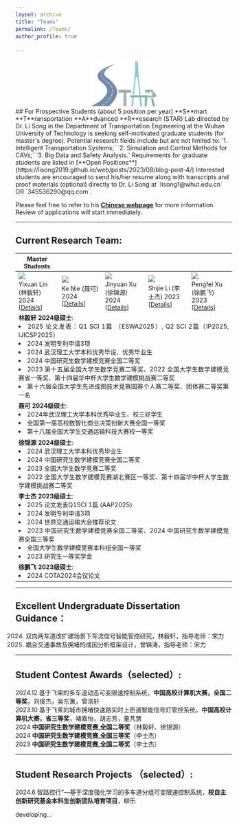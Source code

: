 ```yaml
---
layout: archive
title: "Teams"
permalink: /Teams/
author_profile: true

---
```

<div style="text-align: center">
    <img src="../images/STAR_LOGO.png"  alt="STAR Lab" width="30%" height="auto"/>
</div>
## For Prospective Students (about 5 position per year)
**S**mart **T**ransportation **A**dvanced **R**esearch (STAR) Lab directed by Dr. Li Song in the Department of Transportation Engineering at the Wuhan University of Technology is seeking self-motivated graduate students (for master's degree). Potential research fields include but are not limited to: `1. Intelligent Transportation Systems;` `2. Simulation and Control Methods for CAVs;` `3. Big Data and Safety Analysis.`
Requirements for graduate students are listed in [**Open Positions**](https://lisong2019.github.io/web/posts/2023/08/blog-post-4/)
Interested students are encouraged to send his/her resume along with transcripts and proof materials (optional) directly to Dr. Li Song at `lisong1@whut.edu.cn` OR `345536290@qq.com`. 

Please feel free to refer to his [**Chinese webpage**](https://stle.whut.edu.cn/xygk/szdw/jgml/202210/t20221006_887992.shtml) for more information. Review of applications will start immediately. 

---
## Current Research Team:

<table style="width:100%">
    <thead>
	<tr>
		<th width="20%">Master Students</th>
		<th width="20%"></th>
		<th width="20%"></th>
		<th width="20%"></th>
		<th width="20%"></th>
	</tr>
    </thead>
	<tbody>
		<tr id="master1" class="entry">
			<td>
				<div class="polaroid">
				<img src="../images/stud/linyixuan2024.jpg" width="600" class="research_img">
				<div class="container">Yixuan Lin (林毅轩) 2024 [<a href="javascript:toggleInfo('master1','details1')">Details</a>]</div>
				<!--<div class="container"><p class="infolinks"> 
					[<a href="javascript:toggleInfo('master1','details1')">Details</a>]
				</p></div>-->
				</div>
			</td>
			<td>
				<div class="polaroid">
				<img src="../images/stud/nieke2024.jpg" width="600" class="research_img">
				<div class="container">Ke Nie (聂可) 2024 [<a href="javascript:toggleInfo('master1','details2')">Details</a>]</div>
				</div>
			</td>
			<td>
				<div class="polaroid">
				<img src="../images/stud/jinyuanxu2024.jpg" width="600" class="research_img">
				<div class="container">Jinyuan Xu (徐锦源) 2024 [<a href="javascript:toggleInfo('master1','details3')">Details</a>]</div>
				</div>
			</td>
			<td>
				<div class="polaroid">
				<img src="../images/stud/shijie_li.jpg" width="600" class="research_img">
				<div class="container">Shijie Li (李士杰) 2023 [<a href="javascript:toggleInfo('master1','details4')">Details</a>]</div>
				</div>
			</td>
			<td>
				<div class="polaroid">
				<img src="../images/stud/pengfei_xu.jpg" width="600" class="research_img">
				<div class="container">Pengfei Xu (徐鹏飞) 2023 [<a href="javascript:toggleInfo('master1','details5')">Details</a>]</div>
				</div>	
			</td>
      		</tr>
		<tr id="c1_master1" class="details1 noshow">
			<td colspan="5"><div align="justify"> <b>林毅轩 2024级硕士</b>: 		
			<li>2025 论文发表：Q1 SCI 1篇 （ESWA2025）, Q2 SCI 2篇（IP2025, IJICSP2025）</li>
			<li>2024 发明专利申请3项</li>
			<li>2024 武汉理工大学本科优秀毕设、优秀毕业生</li>
	  		<li>2024 中国研究生数学建模竞赛全国二等奖</li>
			<li>2023 第十五届全国大学生数学竞赛二等奖、2022 全国大学生数学建模竞赛省一等奖、第十四届华中杯大学生数学建模挑战赛二等奖</li>
			<li>第十六届全国大学生先进成图技术竞赛国赛个人赛二等奖、团体赛二等奖第一名</li>   
			</div></td>
		</tr>
		<tr id="c2_master1" class="details2 noshow">
			<td colspan="5"><div align="justify"> <b>聂可 2024级硕士</b>:
			<li>2024年武汉理工大学本科优秀毕业生、校三好学生</li>
			<li>全国第一届高校数智化商业决策创新大赛全国一等奖</li>
			<li>第十八届全国大学生交通运输科技大赛校一等奖</li></div></td>
		</tr>
		<tr id="c3_master1" class="details3 noshow">
			<td colspan="5"><div align="justify"> <b>徐锦源 2024级硕士</b>:
			<li>2024 武汉理工大学本科优秀毕业生</li>
			<li>2024 中国研究生数学建模竞赛全国二等奖</li>
			<li>2023 全国大学生数学竞赛二等奖</li>
			<li>2022 全国大学生数学建模竞赛湖北赛区一等奖、第十四届华中杯大学生数学建模挑战赛二等奖</li>
			</div></td>
		</tr>
		<tr id="c4_master1" class="details4 noshow">
			<td colspan="5"><div align="justify"> <b>李士杰 2023级硕士</b>:
			<li>2025 论文发表Q1SCI 1篇 (AAP2025)</li>
			<li>2024 发明专利申请3项</li>
			<li>2024 世界交通运输大会推荐论文</li>
			<li>2023 中国研究生数学建模竞赛全国二等奖、2024 中国研究生数学建模竞赛全国三等奖</li>
			<li>全国大学生数学建模竞赛本科组全国一等奖</li>
			<li>2023 研究生一等奖学金</li></div></td>
		</tr>
		<tr id="c5_master1" class="details5 noshow">
			<td colspan="5"><div align="justify"> <b>徐鹏飞 2023级硕士</b>:
			<li>2024 COTA2024会议论文</li></div></td>
		</tr>
		<!-- Item Finished*********************************** -->
		<!--
		<tr id="master2" class="entry">
			<td>
				<div class="polaroid">
				<img src="../images/stud/linyixuan2024.jpg" width="600" class="research_img">
				<div class="container">Yixuan Lin (林毅轩) 2024 [<a href="javascript:toggleInfo('master2','details1')">Details</a>]</div>
				</div>
			</td>
			<td>
				<div class="polaroid">
				<img src="../images/stud/nieke2024.jpg" width="600" class="research_img">
				<div class="container">Ke Nie (聂可) 2024</div>
				<div class="container">
					<p class="infolinks"> [<a href="javascript:toggleInfo('master2','details2')">Details</a>]
				</p></div>
				</div>
			</td>
			<td>
				<div class="polaroid">
				<img src="../images/stud/jinyuanxu2024.jpg" width="600" class="research_img">
				<div class="container">Jinyuan Xu (徐锦源) 2024 [<a href="javascript:toggleInfo('master2','details3')">Details</a>]</div>
				</div>
			</td>
			<td>
				<div class="polaroid">
				<img src="../images/stud/shijie_li.jpg" width="600" class="research_img">
				<div class="container">Shijie Li (李士杰) 2023 </div>
				<div class="container">
					<p class="infolinks"> [<a href="javascript:toggleInfo('master2','details4')">Details</a>]
				</p></div>
				</div>
			</td>
			<td>
				<div class="polaroid">
				<img src="../images/stud/pengfei_xu.jpg" width="600" class="research_img">
				<div class="container">Pengfei Xu (徐鹏飞) 2023 [<a href="javascript:toggleInfo('master2','details5')">Details</a>]</div>
				</div>
			</td>
      		</tr>
		<tr id="c1_master2" class="details1 noshow">
			<td colspan="5"><div align="justify"> <b>林毅轩</b>: 		
			<li>2024 武汉理工大学本科优秀毕设、优秀毕业生</li>
			<li>2024 发明专利申请2项</li>
	  		<li>2024 中国研究生数学建模竞赛全国二等奖</li>
			<li>2023 第十五届全国大学生数学竞赛二等奖</li>
			<li>2022 全国大学生数学建模竞赛省一等奖</li>
			<li>第十六届全国大学生先进成图技术竞赛国赛个人赛二等奖、团体赛二等奖第一名</li>
			<li>第十四届华中杯大学生数学建模挑战赛二等奖</li></div></td>
		</tr>
		<tr id="c2_master2" class="details2 noshow">
			<td colspan="5"><div align="justify"> <b>聂可</b>:
			<li>2024年武汉理工大学本科优秀毕业生、校三好学生</li>
			<li>全国第一届高校数智化商业决策创新大赛全国一等奖</li>
			<li>第十八届全国大学生交通运输科技大赛校一等奖</li></div></td>
		</tr>
		<tr id="c3_master2" class="details3 noshow">
			<td colspan="5"><div align="justify"> <b>徐锦源</b>:
			<li>2024 武汉理工大学本科优秀毕业生</li>
			<li>2024 中国研究生数学建模竞赛全国二等奖</li>
			<li>2023 全国大学生数学竞赛二等奖</li>
			<li>2022 全国大学生数学建模竞赛湖北赛区一等奖</li>
			<li>第十四届华中杯大学生数学建模挑战赛二等奖</li></div></td>
		</tr>
		<tr id="c4_master2" class="details4 noshow">
			<td colspan="5"><div align="justify"> <b>李士杰</b>:
			<li>2024 中国研究生数学建模竞赛全国三等奖</li>
			<li>2023 中国研究生数学建模竞赛全国二等奖</li>
			<li>全国大学生数学建模竞赛本科组全国一等奖</li>
			<li>2023-2024 发明专利申请2项</li>
			<li>2024 世界交通运输大会推荐论文</li>
			<li>2023 研究生一等奖学金</li></div></td>
		</tr>
		<tr id="c5_master2" class="details5 noshow">
			<td colspan="5"><div align="justify"> <b>徐鹏飞</b>:
			<li>2024 COTA2024会议论文</li></div></td>
		</tr> 
		<!-- Item Finished*********************************** -->  
	</tbody>
</table>

---					
## Excellent Undergraduate Dissertation Guidance：
2024. 双向两车道改扩建场景下车流信号智能管控研究，林毅轩，指导老师：宋力
2023. 耦合交通事故及拥堵的成因分析框架设计，曾锦涛，指导老师：宋力

---
## Student Contest Awards（selected）:
2024.12 基于飞桨的多车道动态可变限速控制系统，**中国高校计算机大赛，全国二等奖**，刘俊杰，吴东篱，曾浩轩<br>
2023.10 基于飞桨的城市拥堵快速路实时上匝道智能信号灯管控系统，**中国高校计算机大赛，省三等奖**，褚嘉怡，胡志芳，董芃慧<br>
2024 **中国研究生数学建模竞赛,全国二等奖**（林毅轩、徐锦源）<br>
2024 **中国研究生数学建模竞赛,全国三等奖**（李士杰）<br>
2023 **中国研究生数学建模竞赛,全国二等奖**（李士杰）<br>

---
## Student Research Projects （selected）:
2024.6 智路控行”—基于深度强化学习的多车道分组可变限速控制系统，**校自主创新研究基金本科生创新团队培育项目**，柳乐<br>

developing...


<!--
<table style="width:100%">
  <thead>
		<tr>
			<th width="20%">Master Student</th>
			<th width="20%"></th>
			<th width="20%"></th>
			<th width="20%"></th>
			<th width="20%"></th>
		</tr>
    </thead>
<tbody>
<tr id="2023_2024" class="entry">
<td>
        <div class="polaroid">
        <img src="../images/stud/linyixuan2024.jpg" width="600" class="research_img">
        <div class="container">
        	Yixuan Lin (林毅轩) 2024 <details><summary>Details</summary><ul>
		<li>2024 武汉理工大学本科优秀毕设、优秀毕业生</li>
		<li>2024 发明专利申请2项</li>
  		<li>2024 中国研究生数学建模竞赛全国二等奖</li>
		<li>2023 第十五届全国大学生数学竞赛二等奖</li>
		<li>2022 全国大学生数学建模竞赛省一等奖</li>
		<li>第十六届全国大学生先进成图技术竞赛国赛个人赛二等奖、团体赛二等奖第一名</li>
		<li>第十四届华中杯大学生数学建模挑战赛二等奖</li>
		</ul>
		</details>  
        </div>
        </div>
</td>
<td>
        <div class="polaroid">
          <img src="../images/stud/nieke2024.jpg" width="600" class="research_img">
          <div class="container">
          	Ke Nie (聂可) 2024 <details><summary>Details</summary><ul>
		<li>2024年武汉理工大学本科优秀毕业生、校三好学生</li>
		<li>全国第一届高校数智化商业决策创新大赛全国一等奖</li>
		<li>第十八届全国大学生交通运输科技大赛校一等奖</li>
		</ul>
		</details>  
          </div>
        </div>
</td>
<td> 
<div class="polaroid">
          <img src="../images/stud/jinyuanxu2024.jpg" width="600" class="research_img">
          <div class="container">
          	Jinyuan Xu (徐锦源) 2024<details><summary>Details</summary><ul>
		<li>2024 武汉理工大学本科优秀毕业生</li>
		<li>2024 中国研究生数学建模竞赛全国二等奖</li>
		<li>2023 全国大学生数学竞赛二等奖</li>
		<li>2022 全国大学生数学建模竞赛湖北赛区一等奖</li>
		<li>第十四届华中杯大学生数学建模挑战赛二等奖</li>
		</ul></details>  
          </div>
        </div>

</td>
<td>
        
<div class="polaroid">
<img src="../images/stud/shijie_li.jpg" width="600" class="research_img">
	<div class="container">
		Shijie Li (李士杰) 2023 <details><summary>Details</summary><ul>
		<li>2024 中国研究生数学建模竞赛全国三等奖</li>
		<li>2023 中国研究生数学建模竞赛全国二等奖</li>
		<li>全国大学生数学建模竞赛本科组全国一等奖</li>
		<li>2023-2024 发明专利申请2项</li>
		<li>2024 世界交通运输大会推荐论文</li>
		<li>2023 研究生一等奖学金</li>
		</ul></details>  	  
	</div>
</div>
</td>
<td>
	<div class="polaroid">
	<img src="../images/stud/pengfei_xu.jpg" width="600" class="research_img">
	<div class="container">
		Pengfei Xu (徐鹏飞) 2023 <details><summary>Details</summary><ul>
		<li>2024 COTA2024会议论文</li>
		</ul></details>  
	</div>
	</div>
</td>
</tr>

<tr id="2025" class="entry">

<td> </td>
<td> </td>
<td> </td>
<td> </td>
<td> </td>
</tr>

 </tbody>
</table>
-->
